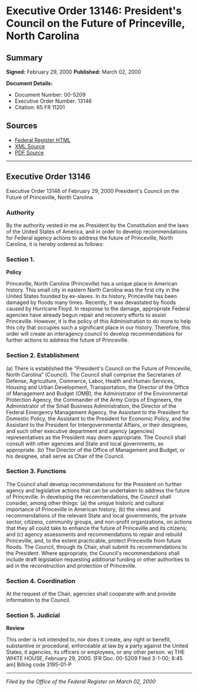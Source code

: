 # Executive Order 13146: President's Council on the Future of Princeville, North Carolina

## Summary

**Signed:** February 29, 2000
**Published:** March 02, 2000

**Document Details:**
- Document Number: 00-5209
- Executive Order Number: 13146
- Citation: 65 FR 11201

## Sources
- [Federal Register HTML](https://www.federalregister.gov/documents/2000/03/02/00-5209/presidents-council-on-the-future-of-princeville-north-carolina)
- [XML Source](https://www.federalregister.gov/documents/full_text/xml/2000/03/02/00-5209.xml)
- [PDF Source](https://www.govinfo.gov/content/pkg/FR-2000-03-02/pdf/00-5209.pdf)

---

## Executive Order 13146

Executive Order 13146 of February 29, 2000
President's Council on the Future of Princeville, 
North Carolina
### Authority

By the authority vested in me as President by the Constitution and the laws of the United States of America, and in order to develop recommendations for Federal agency actions to address the future of Princeville, North Carolina, it is hereby ordered as follows:
### Section 1.

**Policy**

Princeville, North Carolina (Princeville) has a unique place in American history. This small city in eastern North Carolina was the first city in the United States founded by ex-slaves. In its history, Princeville has been damaged by floods many times. Recently, it was devastated by floods caused by Hurricane Floyd. In response to the damage, appropriate Federal agencies have already begun repair and recovery efforts to assist Princeville. However, it is the policy of this Administration to do more to help this city that occupies such a significant place in our history. Therefore, this order will create an interagency council to develop recommendations for further actions to address the future of Princeville.

### Section 2. Establishment 

(a) There is established the “President's Council on the Future of Princeville, North Carolina” (Council). The Council shall comprise the Secretaries of Defense, Agriculture, Commerce, Labor, Health and Human Services, Housing and Urban Development, Transportation, the Director of the Office of Management and Budget (OMB), the Administrator of the Environmental Protection Agency, the Commander of the Army Corps of Engineers, the Administrator of the Small Business Administration, the Director of the Federal Emergency Management Agency, the Assistant to the President for Domestic Policy, the Assistant to the President for Economic Policy, and the Assistant to the President for Intergovernmental Affairs, or their designees, and such other executive department and agency (agencies) representatives as the President may deem appropriate. The Council shall consult with other agencies and State and local governments, as appropriate.
(b) The Director of the Office of Management and Budget, or his designee, shall serve as Chair of the Council.

### Section 3. Functions 

The Council shall develop recommendations for the President on further agency and legislative actions that can be undertaken to address the future of Princeville. In developing the recommendations, the Council shall consider, among other things: (a) the unique historic and cultural importance of Princeville in American history; (b) the views and recommendations of the relevant State and local governments, the private sector, citizens, community groups, and non-profit organizations, on actions that they all could take to enhance the future of Princeville and its citizens; and (c) agency assessments and recommendations to repair and rebuild Princeville, and, to the extent practicable, protect Princeville from future floods. The Council, through its Chair, shall submit its recommendations to the President. Where appropriate, the Council's recommendations shall include draft legislation requesting additional funding or other authorities to aid in the reconstruction and protection of Princeville.

### Section 4. Coordination 

At the request of the Chair, agencies shall cooperate with and provide information to the Council.

### Section 5. Judicial

**Review**

This order is not intended to, nor does it create, any right or benefit, substantive or procedural, enforceable at law by a party against the United States, it agencies, its officers or employees, or any other person.
wj
THE WHITE HOUSE,
February 29, 2000.
[FR Doc. 00-5209
Filed 3-1-00; 8:45 am]
Billing code 3195-01-P

---

*Filed by the Office of the Federal Register on March 02, 2000*
